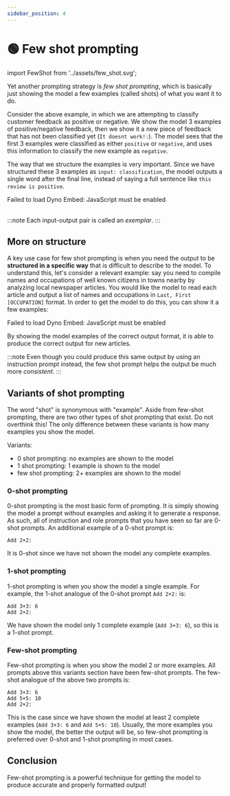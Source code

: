 ```yaml
---
sidebar_position: 4
---
```


# 🟢 Few shot prompting

import FewShot from '../assets/few_shot.svg';

<div style={{textAlign: 'center'}}>
  <FewShot style={{width:"800px",height:"300px",verticalAlign:"top"}}/>
</div>


Yet another prompting strategy is *few shot prompting*, which is basically just showing the model a few examples (called shots) of what you want it to do. 

Consider the above example, in which we are attempting to classify customer feedback as positive or negative. We show the model 3 examples of positive/negative feedback, then we show it a new piece of feedback that has not been classified yet (`It doesnt work!:`). The model sees that the first 3 examples were classified as either `positive` or `negative`, and uses this information to classify the new example as `negative`.

The way that we structure the examples is very important. Since we have structured these 3 examples as `input: classification`, the model outputs a single word after the final line, instead of saying a full sentence like `this review is positive`. 

<div trydyno-embed="" openai-model="text-davinci-003" initial-prompt="Great product, 10/10: positive\nDidn't work very well: negative\nSuper helpful, worth it: positive\nIt doesnt work!:" initial-response="negative" max-tokens="256" box-rows="5" model-temp="0.0" top-p="0">
    <noscript>Failed to load Dyno Embed: JavaScript must be enabled</noscript>
</div>

<br/>

:::note
Each input-output pair is called an *exemplar*.
:::

## More on structure

A key use case for few shot prompting is when you need the output to be **structured in a specific way** that is difficult to describe to the model. To understand this, let's consider a relevant example: say you need to compile names and occupations of well known citizens in towns nearby by analyzing local newspaper articles. You would like the model to read each article and output a list of names and occupations in `Last, First [OCCUPATION]` format. In order to get the model to do this, you can show it a few examples:

<div trydyno-embed="" openai-model="text-davinci-003" initial-prompt="In the bustling town of Emerald Hills, a diverse group of individuals made their mark. Sarah Martinez, a dedicated nurse, was known for her compassionate care at the local hospital. David Thompson, an innovative software engineer, worked tirelessly on groundbreaking projects that would revolutionize the tech industry. Meanwhile, Emily Nakamura, a talented artist and muralist, painted vibrant and thought-provoking pieces that adorned the walls of buildings and galleries alike. Lastly, Michael O'Connell, an ambitious entrepreneur, opened a unique, eco-friendly cafe that quickly became the town's favorite meeting spot. Each of these individuals contributed to the rich tapestry of the Emerald Hills community.\n1. Sarah Martinez [NURSE]\n2. David Thompson [SOFTWARE ENGINEER]\n3. Emily Nakamura [ARTIST]\n4. Michael O'Connell [ENTREPRENEUR]\n\nAt the heart of the town, Chef Oliver Hamilton has transformed the culinary scene with his farm-to-table restaurant, Green Plate. Oliver's dedication to sourcing local, organic ingredients has earned the establishment rave reviews from food critics and locals alike.\n\nJust down the street, you'll find the Riverside Grove Library, where head librarian Elizabeth Chen has worked diligently to create a welcoming and inclusive space for all. Her efforts to expand the library's offerings and establish reading programs for children have had a significant impact on the town's literacy rates.\n\nAs you stroll through the charming town square, you'll be captivated by the beautiful murals adorning the walls. These masterpieces are the work of renowned artist, Isabella Torres, whose talent for capturing the essence of Riverside Grove has brought the town to life.\n\nRiverside Grove's athletic achievements are also worth noting, thanks to former Olympic swimmer-turned-coach, Marcus Jenkins. Marcus has used his experience and passion to train the town's youth, leading the Riverside Grove Swim Team to several regional championships.\n1. Oliver Hamilton [CHEF]\n2. Elizabeth Chen [LIBRARIAN]\n3. Isabella Torres [ARTIST]\n4. Marcus Jenkins [COACH]\n\nOak Valley, a charming small town, is home to a remarkable trio of individuals whose skills and dedication have left a lasting impact on the community.\n\nAt the town's bustling farmer's market, you'll find Laura Simmons, a passionate organic farmer known for her delicious and sustainably grown produce. Her dedication to promoting healthy eating has inspired the town to embrace a more eco-conscious lifestyle.\n\nIn Oak Valley's community center, Kevin Alvarez, a skilled dance instructor, has brought the joy of movement to people of all ages. His inclusive dance classes have fostered a sense of unity and self-expression among residents, enriching the local arts scene.\n\nLastly, Rachel O'Connor, a tireless volunteer, dedicates her time to various charitable initiatives. Her commitment to improving the lives of others has been instrumental in creating a strong sense of community within Oak Valley.\n\nThrough their unique talents and unwavering dedication, Laura, Kevin, and Rachel have woven themselves into the fabric of Oak Valley, helping to create a vibrant and thriving small town." initial-response="1. Laura Simmons [FARMER]\n2. Kevin Alvarez [DANCE INSTRUCTOR]\n3. Rachel O'Connor [VOLUNTEER]" max-tokens="616" box-rows="20" model-temp="0" top-p="0">
    <noscript>Failed to load Dyno Embed: JavaScript must be enabled</noscript>
</div>

By showing the model examples of the correct output format, it is able to produce the correct output for new articles.

:::note
Even though you could produce this same output by using an instruction prompt instead, the few shot prompt helps the output be much more *consistent*. 
:::

## Variants of shot prompting

The word "shot" is synonymous with "example". Aside from few-shot prompting, there are two other types of shot prompting that exist. Do not overthink this! The only difference between these variants is how many examples you show the model.

Variants:
- 0 shot prompting: no examples are shown to the model
- 1 shot prompting: 1 example is shown to the model
- few shot prompting: 2+ examples are shown to the model

### 0-shot prompting

0-shot prompting is the most basic form of prompting. It is simply showing the model a prompt without examples and asking it to generate a response. As such, all of instruction and role prompts that you have seen so far are 0-shot prompts. An additional example of a 0-shot prompt is:

```text
Add 2+2:
```

It is 0-shot since we have not shown the model any complete examples.

### 1-shot prompting

1-shot prompting is when you show the model a single example. For example, the 1-shot analogue of the 0-shot prompt `Add 2+2:` is:
  
```text
Add 3+3: 6
Add 2+2:
```

We have shown the model only 1 complete example (`Add 3+3: 6`), so this is a 1-shot prompt.

### Few-shot prompting

Few-shot prompting is when you show the model 2 or more examples. All prompts above this variants section have been few-shot prompts. The few-shot analogue of the above two prompts is:

```text
Add 3+3: 6
Add 5+5: 10
Add 2+2:
```

This is the case since we have shown the model at least 2 complete examples (`Add 3+3: 6` and `Add 5+5: 10`). Usually, the more examples you show the model, the better the output will be, so few-shot prompting is preferred over 0-shot and 1-shot prompting in most cases.

## Conclusion

Few-shot prompting is a powerful technique for getting the model to produce accurate and properly formatted output!

 